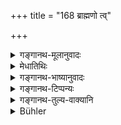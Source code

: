 +++
title = "168 ब्राह्मणो त्व्"

+++

<details><summary>गङ्गानथ-मूलानुवादः</summary>

The unlearned Brāhmaṇa becomes quenched in the same manner as the fire of dry grass. The sacrificial offering should not be presented to him; as no libation is poured upon ashes.—(168)
</details>

<details><summary>मेधातिथिः</summary>

यथैते स्तेनादयः पङ्क्तिदूषकाः, एवम् अनधीयानस् तत्तुल्यदोष इत्य् एवमर्थं पुनर्वचनम् । 

- <u>अन्ये</u> तु व्याचक्षते । अधीयानानां काणादीनाम् असति वर्तमाने विगर्हिताचारत्वे दैवे कदाचित् प्राप्त्यर्थम् । अनधीयानो ब्राह्मणो वर्ज्यः, यस् तु अधीते तस्मै हव्यं कव्यम् इति न दीयते — एवमर्थम् एवात्र हव्यग्रहणम् । हव्ये **अनधीयानः** केवलो वर्ज्यः । ये च दृश्यमानगर्हिताचाराः । अतो ये च वचनेन उभ्यत्र प्रतिषिद्धास् ते दैवे पित्र्ये च वर्ज्याः, अन्ये तु पित्र्य एव । तथा च वसिष्ठः- 

- अथ चेन् मन्त्रविद् युक्तः शारीरैः पङ्क्तिदूषणैः ।

- अदूष्यं तं यमः प्राह पङ्क्तिपावन एव सः ॥ इति । (वध् ११.२०)

**तृणाग्निर् इव शाम्यतीति** । तृणाग्निर् यथा न शक्नोति हवींषि पक्तुम्, हुतमात्रेण हविषा शाम्यति उद्वाति च । यस्मिन्न् अग्नौ हुतं न भस्मीभवति । न ततो होमात् फलम् । एवं हि श्रूयते- "असमिद्धे न होतव्यम् । अग्निर् वै सर्वा देवतः" इति । एवम् अनधीयानो ब्राह्मणस् तृणाग्नितुल्यः । एतद् एवाह- **न हि भस्मनि हूयते** इति । यथा तृणाग्निः प्राग् भस्मीभवति, न तत्र हूयते, एवं तादृशो ब्राह्मणो न भोज्यते ॥ ३.१५८ ॥
</details>

<details><summary>गङ्गानथ-भाष्यानुवादः</summary>

This is re-iterated in the present verse, in order to indicate that, just as the thief and the rest are ‘defilers of the company,’ so equally blameworthy is the unlearned Brāhmaṇa also.

Others offer the following explanation:—The present verse is intended to indicate the occasional admissibility, to the offerings for gods, of such blind and other disabled, but learned, Brāhmaṇas as happen, at some particular time, to be free from any reprehensible practice; the sense of the text being—‘The unlearned Brāhmaṇa should be avoided, but why should not the offering be not presented to one who is learned?’ It is for this reason that the text mentions the ‘offering *for gods*’ So that what is meant is that, at the offering to gods, it is only the
*unlearned* Brāhmaṇa that should be excluded, while those whose
practices are reprehensible, and are on that account distinctly debarred by a direct prohibition, should be excluded from *both* the offering to gods and that to pitṛs,—and only from that to ancestors. Vaśiṣṭha has said: ‘If a person learned in the Veda happen to be stigmatised by such bodily defects as are regarded as defiling the company, such a person Yama declares to be unblameworthy; in fact, such a person is a sanctifier of the company.’

‘*Becomes quenched in the same manner as the fire of dry grass*;’—The fire of dry grass cannot cook the sacrificial offerings, and it becomes quenched as soon as the offering is thrown into it, and also becomes extinguished; anything offered into it does not become burnt to ashes; and hence such an offering becomes futile; since it has been laid down that ‘one should not pour libations into fire that is not burning brightly, the fire embodies all deities;’—exactly of the same *nature* as the fire of dry grass is the unlearned Brāhmaṇa. This is what the text means by the words ‘*As no libations are poured on ashes*;’ just as the fire of dry gross becomes turned into ash before (burning the offerings), and people do not pour libations into such fire, similarly, the unlearned Brahman is not fed.—(168)
</details>

<details><summary>गङ्गानथ-टिप्पन्यः</summary>

Medhātithi is misrepresented by Buhler, who says that “according to
Medhātithi the object of this verse is to admit virtuous and learned
men, afflicted with bodily defects, as guests at rites in honour of the
gods.” As a matter of fact, this explanation is adduced by Medhātithi as
given by ‘others’; its meaning, given by himself being that ‘just as the
thief and the rest are defilers of company, so equally blameworthy is
the unlearned Brāhmaṇa also’,—exactly as Kullūka explains the verse.

This verse is quoted in *Hemādri* (Śrāddha, p. 465);—and in
*Śrāddhakriyākaumudī* (p. 41).
</details>

<details><summary>गङ्गानथ-तुल्य-वाक्यानि</summary>

*Mahābhārata* (13.90.46).—\[Reproduces Manu, reading ‘*śrāddham*’ for
‘*havyam*.’\]

*Mahābhārata* (13.90.46).—‘Just as a butter-oblation that is poured in
extinguished fire reaches neither the Gods nor the Pitṛs, so also what
is given to the dancer or the singer.’
</details>

<details><summary>Bühler</summary>

168	As a fire of dry grass is (unable to consume the offerings and is quickly) extinguished, even so (is it with) an unlearned Brahmana; sacrificial food must not be given to him, since it (would be) offered in ashes.
</details>
